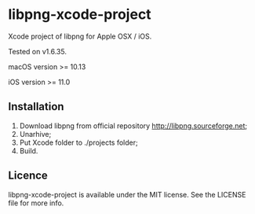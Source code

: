 libpng-xcode-project
====================

Xcode project of libpng for Apple OSX / iOS.

Tested on v1.6.35.

macOS version >= 10.13

iOS version >= 11.0

Installation
-------------
1. Download libpng from official repository http://libpng.sourceforge.net;
2. Unarhive;
3. Put Xcode folder to ./projects folder;
4. Build.


Licence
-------------
libpng-xcode-project is available under the MIT license. See the LICENSE file for more info.
